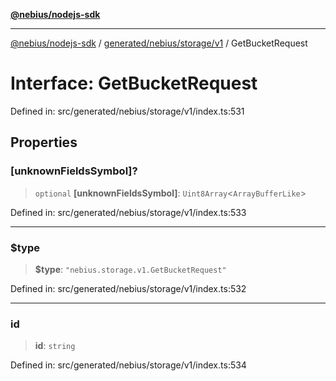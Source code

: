 [**@nebius/nodejs-sdk**](../../../../../README.md)

***

[@nebius/nodejs-sdk](../../../../../README.md) / [generated/nebius/storage/v1](../README.md) / GetBucketRequest

# Interface: GetBucketRequest

Defined in: src/generated/nebius/storage/v1/index.ts:531

## Properties

### \[unknownFieldsSymbol\]?

> `optional` **\[unknownFieldsSymbol\]**: `Uint8Array`\<`ArrayBufferLike`\>

Defined in: src/generated/nebius/storage/v1/index.ts:533

***

### $type

> **$type**: `"nebius.storage.v1.GetBucketRequest"`

Defined in: src/generated/nebius/storage/v1/index.ts:532

***

### id

> **id**: `string`

Defined in: src/generated/nebius/storage/v1/index.ts:534
